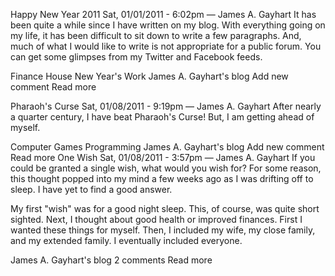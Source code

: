 Happy New Year 2011
Sat, 01/01/2011 - 6:02pm — James A. Gayhart
It has been quite a while since I have written on my blog. With everything going on my life, it has been difficult to sit down to write a few paragraphs. And, much of what I would like to write is not appropriate for a public forum. You can get some glimpses from my Twitter and Facebook feeds.

Finance
House
New Year's
Work
James A. Gayhart's blog
Add new comment
Read more


Pharaoh's Curse
Sat, 01/08/2011 - 9:19pm — James A. Gayhart
After nearly a quarter century, I have beat Pharaoh's Curse! But, I am getting ahead of myself.

Computer
Games
Programming
James A. Gayhart's blog
Add new comment
Read more
One Wish
Sat, 01/08/2011 - 3:57pm — James A. Gayhart
If you could be granted a single wish, what would you wish for? For some reason, this thought popped into my mind a few weeks ago as I was drifting off to sleep. I have yet to find a good answer.

My first "wish" was for a good night sleep. This, of course, was quite short sighted. Next, I thought about good health or improved finances. First I wanted these things for myself. Then, I included my wife, my close family, and my extended family. I eventually included everyone.

James A. Gayhart's blog
2 comments
Read more